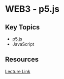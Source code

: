 # WEB3 - p5.js

## Key Topics
- [p5.js](https://p5js.org/ko/)
- JavaScript

## Resources
[Lecture Link](https://opentutorials.org/course/4659)
